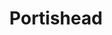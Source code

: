 ---
title: "Portishead"
summary: "Portishead are an English band formed in 1991 in Bristol. The band comprises Beth Gibbons , Geoff Barrow , and Adrian Utley . Dave McDonald, an audio engineer who helped produce the band's first two albums, is sometimes regarded as the fourth member.
Portishead's debut album, Dummy , fused hip-hop production with yearning vocals from Gibbons and an atmospheric, cinematic style reminiscent of spy film soundtracks. The album was met with commercial and critical acclaim, quickly becoming a landmark album in the emerging trip-hop genre. However, the band disliked being associated with the term and would consciously step away from that sound on later releases. They have released two other studio albums, Portishead and Third , both of which received similar acclaim. Portishead have also released the live album Roseland NYC Live ."
slug: "portishead"
image: "portishead.jpg"
apple_music_artist_url: "https://music.apple.com/gb/artist/portishead/853090"
wikipedia_url: "https://en.wikipedia.org/wiki/Portishead_(band)"
---